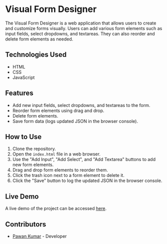 # Visual Form Designer

The Visual Form Designer is a web application that allows users to create and customize forms visually. Users can add various form elements such as input fields, select dropdowns, and textareas. They can also reorder and delete form elements as needed.

## Technologies Used

- HTML
- CSS
- JavaScript 

## Features

- Add new input fields, select dropdowns, and textareas to the form.
- Reorder form elements using drag and drop.
- Delete form elements.
- Save form data (logs updated JSON in the browser console).

## How to Use

1. Clone the repository.
2. Open the `index.html` file in a web browser.
3. Use the "Add Input", "Add Select", and "Add Textarea" buttons to add new form elements.
4. Drag and drop form elements to reorder them.
5. Click the trash icon next to a form element to delete it.
6. Click the "Save" button to log the updated JSON in the browser console.

## Live Demo

A live demo of the project can be accessed [here](#).

## Contributors

- [Pawan Kumar](#) - Developer



